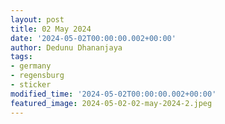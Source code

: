 ```yaml
---
layout: post
title: 02 May 2024
date: '2024-05-02T00:00:00.002+00:00'
author: Dedunu Dhananjaya
tags:
- germany
- regensburg
- sticker
modified_time: '2024-05-02T00:00:00.002+00:00'
featured_image: 2024-05-02-02-may-2024-2.jpeg
---
```

